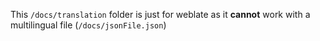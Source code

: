 This `/docs/translation` folder is just for weblate as it __cannot__ work with a multilingual file (`/docs/jsonFile.json`)
